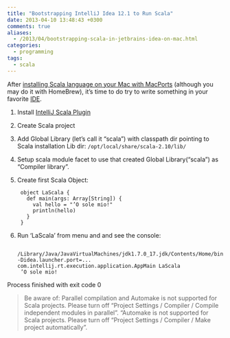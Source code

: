 ```yaml
---
title: "Bootstrapping IntelliJ Idea 12.1 to Run Scala"
date: 2013-04-10 13:48:43 +0300
comments: true
aliases:
  - /2013/04/bootstrapping-scala-in-jetbrains-idea-on-mac.html
categories:
  - programming
tags:
  - scala
---
```


After [installing Scala language on your Mac with MacPorts](/2013/04/scala-install-macosx-macports.html)
(although you may do it with HomeBrew), it’s time to do try to write something in your favorite [IDE](http://www.jetbrains.com/idea/).

<!--more-->
1. Install [IntelliJ Scala Plugin](http://plugins.jetbrains.com/plugin/?id=1347)
2. Create Scala project
3. Add Global Library (let’s call it “scala”) with classpath dir pointing to Scala installation Lib dir: `/opt/local/share/scala-2.10/lib/`
4. Setup scala module facet to use that created Global Library(“scala”) as “Compiler library”.
5. Create first Scala Object:

        object LaScala {
          def main(args: Array[String]) {
            val hello = "’O sole mio!"
            println(hello)
          }
        }
6. Run ‘LaScala’ from menu and and see the console:

        /Library/Java/JavaVirtualMachines/jdk1.7.0_17.jdk/Contents/Home/bin/java -Didea.launcher.port=... com.intellij.rt.execution.application.AppMain LaScala
        ’O sole mio!

Process finished with exit code 0

> Be aware of: Parallel compilation and Automake is not supported for Scala projects. Please turn off “Project Settings / Compiler / Compile independent modules in parallel”. “Automake is not supported for Scala projects. Please turn off “Project Settings / Compiler / Make project automatically”.

